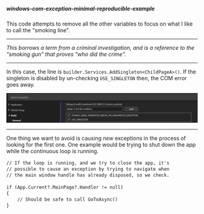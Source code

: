 ##### windows-com-exception-minimal-reproducible-example

This code attempts to remove all the other variables to focus on what I like to call the "smoking line".

___

_This borrows a term from a criminal investigation, and is a reference to the "smoking gun" that proves "who did the crime"._
___

In this case, the line is `builder.Services.AddSingleton<ChildPageA>()`. If the singleton is disabled by un-checking `USE_SINGLETON` then, the COM error goes away.

![Conditional Compile Symbols](NavigationPingPongTest/Screenshots/conditional-compile-symbols.png)

___

One thing we want to avoid is causing _new_ exceptions in the process of looking for the first one. One example would be trying to shut down the app while the continuous loop is running.

```
// If the loop is running, and we try to close the app, it's
// possible to cause an exception by trying to navigate when
// the main window handle has already disposed, so we check.

if (App.Current?.MainPage?.Handler != null)
{
	// Should be safe to call GoToAsync()
}
